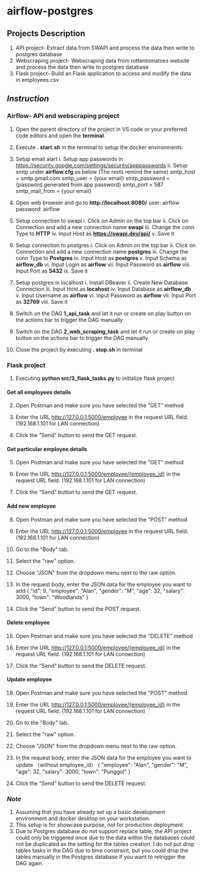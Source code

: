 # airflow-postgres


## Projects Description
1. API project- Extract data from SWAPI and process the data then write to postgres database
2. Webscraping project- Webscraping data from rottentomatoes website and process the data then write to postgres database
3. Flask project- Build an Flask application to access and modify the data in employees.csv

## _Instruction_

### Airflow- API and webscraping project
1. Open the parent directory of the project in VS code or your preferred code editors and open the **terminal**.

2. Execute **. start.sh** in the terminal to setup the docker environments.

3. Setup email alart
   i. Setup app passwords in https://security.google.com/settings/security/apppasswords
   ii. Setup smtp under **airflow.cfg** as below (The rests remind the same)
       smtp_host = smtp.gmail.com
       smtp_user = {your email}
       smtp_password = {password generated from app password}
       smtp_port = 587
       smtp_mail_from = {your email}

4. Open web browser and go to **http://localhost:8080/**
   user: airflow
   password: airflow

5. Setup connection to swapi
   i. Click on Admin on the top bar
   ii. Click on Connection and add a new connection name **swapi**
   iii. Change the conn Type to **HTTP**
   iv. Input Host as **https://swapi.dev/api/**
   v. Save it

6. Setup connection to postgres
   i. Click on Admin on the top bar
   ii. Click on Connection and add a new connection name **postgres**
   iii. Change the conn Type to **Postgres**
   iv. Input Host as **postgres**
   v. Input Schema as **airflow_db**
   vi. Input Login as **airflow**
   vii. Input Password as **airflow**
   viii. Input Port as **5432**
   ix. Save it

7. Setup postgres in localhost
   i. Install DBeaver
   ii. Create New Database Connection
   iii. Input Host as **locahost**
   iv. Input Database as **airflow_db**
   v. Input Username as **airflow**
   vi. Input Password as **airflow**
   vii. Input Port as **32769**
   viii. Save it

8. Switch on the DAG **1_api_task** and let it run or create on play button on the actions bar to trigger the DAG manually

9. Switch on the DAG **2_web_scraping_task** and let it run or create on play button on the actions bar to trigger the DAG manually

10. Close the project by executing **. stop.sh** in terminal


### Flask project
1. Executing **python src/3_flask_tasks.py** to initialize flask project

#### Get all employees details 
2. Open Postman and make sure you have selected the "GET" method

3. Enter the URL http://127.0.0.1:5000/employee in the request URL field. (192.168.1.101 for LAN connection)

4. Click the "Send" button to send the GET request.

#### Get particular employee details 
5. Open Postman and make sure you have selected the "GET" method

6. Enter the URL http://127.0.0.1:5000/employee/{employee_id} in the request URL field. (192.168.1.101 for LAN connection)

7. Click the "Send" button to send the GET request.


#### Add new employee
8. Open Postman and make sure you have selected the "POST" method

9. Enter the URL http://127.0.0.1:5000/employee in the request URL field. (192.168.1.101 for LAN connection)

10. Go to the "Body" tab.

11. Select the "raw" option.

12. Choose "JSON" from the dropdown menu next to the raw option.

13. In the request body, enter the JSON data for the employee you want to add
    {
        "id": 9,
        "employee": "Alan",
        "gender": "M",
        "age": 32,
        "salary": 3000,
        "town": "Woodlands"
    }

14. Click the "Send" button to send the POST request.

#### Delete employee
15. Open Postman and make sure you have selected the "DELETE" method

16. Enter the URL http://127.0.0.1:5000/employee/{employee_id} in the request URL field. (192.168.1.101 for LAN connection)

17. Click the "Send" button to send the DELETE request.

#### Update employee
18. Open Postman and make sure you have selected the "POST" method

19. Enter the URL http://127.0.0.1:5000/employee/{employee_id} in the request URL field. (192.168.1.101 for LAN connection)

20. Go to the "Body" tab.

21. Select the "raw" option.

22. Choose "JSON" from the dropdown menu next to the raw option.

23. In the request body, enter the JSON data for the employee you want to update （without employee_id）
    {
        "employee": "Alan",
        "gender": "M",
        "age": 32,
        "salary": 3000,
        "town": "Punggol"
    }


24. Click the "Send" button to send the DELETE request.

### _Note_
1. Assuming that you have already set up a basic development environment and docker desktop on your workstation.
2. This setup is for showcase purpose, not for production deployment
3. Due to Postgres database do not support replace table, the API project could only be triggered once due to the data within the databases could not be duplicated as the setting for the tables creation. I do not put drop tables tasks in the DAG due to time constraint, but you could drop the tables manually in the Postgres database if you want to retrigger the DAG again.
